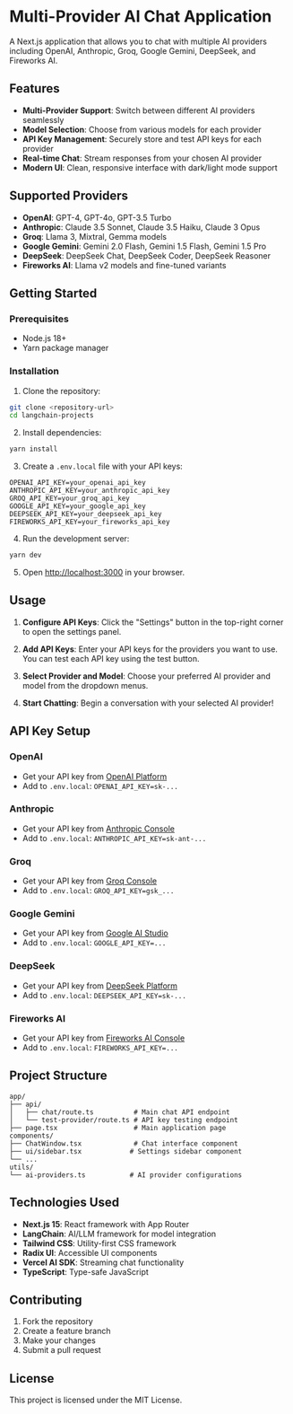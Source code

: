 # Multi-Provider AI Chat Application

A Next.js application that allows you to chat with multiple AI providers including OpenAI, Anthropic, Groq, Google Gemini, DeepSeek, and Fireworks AI.

## Features

- **Multi-Provider Support**: Switch between different AI providers seamlessly
- **Model Selection**: Choose from various models for each provider
- **API Key Management**: Securely store and test API keys for each provider
- **Real-time Chat**: Stream responses from your chosen AI provider
- **Modern UI**: Clean, responsive interface with dark/light mode support

## Supported Providers

- **OpenAI**: GPT-4, GPT-4o, GPT-3.5 Turbo
- **Anthropic**: Claude 3.5 Sonnet, Claude 3.5 Haiku, Claude 3 Opus
- **Groq**: Llama 3, Mixtral, Gemma models
- **Google Gemini**: Gemini 2.0 Flash, Gemini 1.5 Flash, Gemini 1.5 Pro
- **DeepSeek**: DeepSeek Chat, DeepSeek Coder, DeepSeek Reasoner
- **Fireworks AI**: Llama v2 models and fine-tuned variants

## Getting Started

### Prerequisites

- Node.js 18+ 
- Yarn package manager

### Installation

1. Clone the repository:
```bash
git clone <repository-url>
cd langchain-projects
```

2. Install dependencies:
```bash
yarn install
```

3. Create a `.env.local` file with your API keys:
```env
OPENAI_API_KEY=your_openai_api_key
ANTHROPIC_API_KEY=your_anthropic_api_key
GROQ_API_KEY=your_groq_api_key
GOOGLE_API_KEY=your_google_api_key
DEEPSEEK_API_KEY=your_deepseek_api_key
FIREWORKS_API_KEY=your_fireworks_api_key
```

4. Run the development server:
```bash
yarn dev
```

5. Open [http://localhost:3000](http://localhost:3000) in your browser.

## Usage

1. **Configure API Keys**: Click the "Settings" button in the top-right corner to open the settings panel.

2. **Add API Keys**: Enter your API keys for the providers you want to use. You can test each API key using the test button.

3. **Select Provider and Model**: Choose your preferred AI provider and model from the dropdown menus.

4. **Start Chatting**: Begin a conversation with your selected AI provider!

## API Key Setup

### OpenAI
- Get your API key from [OpenAI Platform](https://platform.openai.com/api-keys)
- Add to `.env.local`: `OPENAI_API_KEY=sk-...`

### Anthropic
- Get your API key from [Anthropic Console](https://console.anthropic.com/)
- Add to `.env.local`: `ANTHROPIC_API_KEY=sk-ant-...`

### Groq
- Get your API key from [Groq Console](https://console.groq.com/)
- Add to `.env.local`: `GROQ_API_KEY=gsk_...`

### Google Gemini
- Get your API key from [Google AI Studio](https://makersuite.google.com/app/apikey)
- Add to `.env.local`: `GOOGLE_API_KEY=...`

### DeepSeek
- Get your API key from [DeepSeek Platform](https://platform.deepseek.com/)
- Add to `.env.local`: `DEEPSEEK_API_KEY=sk-...`

### Fireworks AI
- Get your API key from [Fireworks AI Console](https://console.fireworks.ai/)
- Add to `.env.local`: `FIREWORKS_API_KEY=...`

## Project Structure

```
app/
├── api/
│   ├── chat/route.ts          # Main chat API endpoint
│   └── test-provider/route.ts # API key testing endpoint
├── page.tsx                   # Main application page
components/
├── ChatWindow.tsx             # Chat interface component
├── ui/sidebar.tsx            # Settings sidebar component
└── ...
utils/
└── ai-providers.ts           # AI provider configurations
```

## Technologies Used

- **Next.js 15**: React framework with App Router
- **LangChain**: AI/LLM framework for model integration
- **Tailwind CSS**: Utility-first CSS framework
- **Radix UI**: Accessible UI components
- **Vercel AI SDK**: Streaming chat functionality
- **TypeScript**: Type-safe JavaScript

## Contributing

1. Fork the repository
2. Create a feature branch
3. Make your changes
4. Submit a pull request

## License

This project is licensed under the MIT License.
